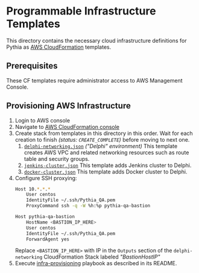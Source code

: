 # Programmable Infrastructure Templates

This directory contains the necessary cloud infrastructure definitions for Pythia as [AWS CloudFormation](https://aws.amazon.com/cloudformation/) templates.

## Prerequisites

These CF templates require administrator access to AWS Management Console.

## Provisioning AWS Infrastructure

 1. Login to AWS console
 1. Navigate to [AWS CloudFormation console](https://eu-west-1.console.aws.amazon.com/cloudformation/home)
 1. Create stack from templates in this directory in this order. Wait for each creation to finish _(status: `CREATE_COMPLETE`)_ before moving to next one.
    1. [`delphi-networking.json`](delphi-networking.json) _("Delphi" environment)_ This template creates AWS VPC and related networking resources such as route table and security groups.
    1. [`jenkins-cluster.json`](jenkins-cluster.json) This template adds Jenkins cluster to Delphi.
    1. [`docker-cluster.json`](docker-cluster.json) This template adds Docker cluster to Delphi.
 1. Configure SSH proxying:
    ```bash
    Host 10.*.*.*
        User centos
        IdentityFile ~/.ssh/Pythia_QA.pem
        ProxyCommand ssh -q -W %h:%p pythia-qa-bastion
    
    Host pythia-qa-bastion
        HostName <BASTION_IP_HERE>
        User centos
        IdentityFile ~/.ssh/Pythia_QA.pem
        ForwardAgent yes
    ```
    Replace `<BASTION_IP_HERE>` with IP in the `Outputs` section of the `delphi-networking` CloudFormation Stack labeled _"BastionHostIP"_
 1. Execute [infra-provisioning](../infra-provisioning/) playbook as described in its README.
